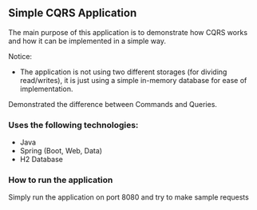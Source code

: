 ## Simple CQRS Application

The main purpose of this application is to demonstrate how CQRS works
and how it can be implemented in a simple way.

Notice:
- The application is not using two different storages (for dividing read/writes), it is just using a simple in-memory database 
for ease of implementation.

Demonstrated the difference between Commands and Queries.

### Uses the following technologies:
- Java
- Spring (Boot, Web, Data)
- H2 Database

### How to run the application
Simply run the application on port 8080 and try to make sample requests